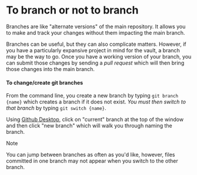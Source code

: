 # To branch or not to branch
Branches are like "alternate versions" of the main repository. It allows you to make and track your changes without them impacting the main branch.

Branches can be useful, but they can also complicate matters. However, if you have a particularly expansive project in mind for the vault, a branch may be the way to go. Once you have a working version of your branch, you can submit those changes by sending a *pull request* which will then bring those changes into the main branch.

#### To change/create git branches
From the command line, you create a new branch by typing `git branch {name}` which creates a branch if it does not exist. *You must then switch to that branch* by typing `git switch {name}`. 

Using [Github Desktop](https://desktop.github.com/), click on "current" branch at the top of the window and then click "new branch" which will walk you through naming the branch.

> [!NOTE]
> You can jump between branches as often as you'd like, however, files committed in one branch may not appear when you switch to the other branch.